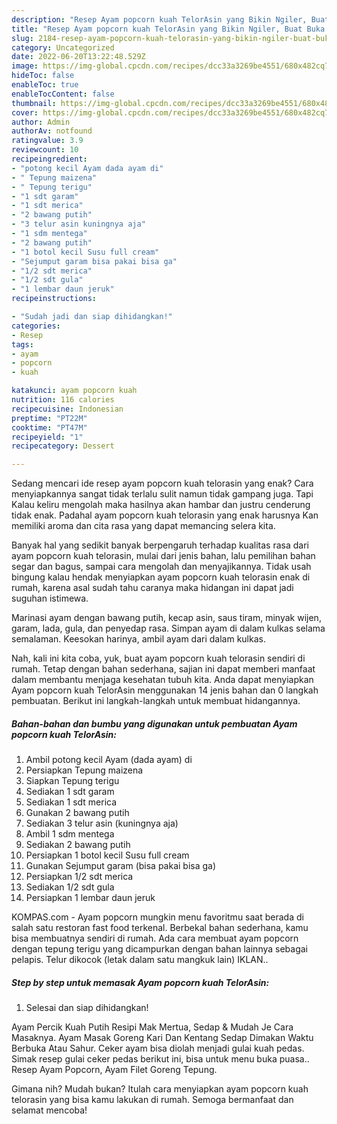 ```yaml
---
description: "Resep Ayam popcorn kuah TelorAsin yang Bikin Ngiler, Buat Buka Puasa Bikin Ngiler"
title: "Resep Ayam popcorn kuah TelorAsin yang Bikin Ngiler, Buat Buka Puasa Bikin Ngiler"
slug: 2184-resep-ayam-popcorn-kuah-telorasin-yang-bikin-ngiler-buat-buka-puasa-bikin-ngiler
category: Uncategorized
date: 2022-06-20T13:22:48.529Z
image: https://img-global.cpcdn.com/recipes/dcc33a3269be4551/680x482cq70/ayam-popcorn-kuah-telorasin-foto-resep-utama.jpg
hideToc: false
enableToc: true
enableTocContent: false
thumbnail: https://img-global.cpcdn.com/recipes/dcc33a3269be4551/680x482cq70/ayam-popcorn-kuah-telorasin-foto-resep-utama.jpg
cover: https://img-global.cpcdn.com/recipes/dcc33a3269be4551/680x482cq70/ayam-popcorn-kuah-telorasin-foto-resep-utama.jpg
author: Admin
authorAv: notfound
ratingvalue: 3.9
reviewcount: 10
recipeingredient:
- "potong kecil Ayam dada ayam di"
- " Tepung maizena"
- " Tepung terigu"
- "1 sdt garam"
- "1 sdt merica"
- "2 bawang putih"
- "3 telur asin kuningnya aja"
- "1 sdm mentega"
- "2 bawang putih"
- "1 botol kecil Susu full cream"
- "Sejumput garam bisa pakai bisa ga"
- "1/2 sdt merica"
- "1/2 sdt gula"
- "1 lembar daun jeruk"
recipeinstructions:

- "Sudah jadi dan siap dihidangkan!"
categories:
- Resep
tags:
- ayam
- popcorn
- kuah

katakunci: ayam popcorn kuah 
nutrition: 116 calories
recipecuisine: Indonesian
preptime: "PT22M"
cooktime: "PT47M"
recipeyield: "1"
recipecategory: Dessert

---
```



Sedang mencari ide resep ayam popcorn kuah telorasin yang enak? Cara menyiapkannya sangat tidak terlalu sulit namun tidak gampang juga. Tapi Kalau keliru mengolah maka hasilnya akan hambar dan justru cenderung tidak enak. Padahal ayam popcorn kuah telorasin yang enak harusnya Kan memiliki aroma dan cita rasa yang dapat memancing selera kita.


Banyak hal yang sedikit banyak berpengaruh terhadap kualitas rasa dari ayam popcorn kuah telorasin, mulai dari jenis bahan, lalu pemilihan bahan segar dan bagus, sampai cara mengolah dan menyajikannya. Tidak usah bingung kalau hendak menyiapkan ayam popcorn kuah telorasin enak di rumah, karena asal sudah tahu caranya maka hidangan ini dapat jadi suguhan istimewa.

Marinasi ayam dengan bawang putih, kecap asin, saus tiram, minyak wijen, garam, lada, gula, dan penyedap rasa. Simpan ayam di dalam kulkas selama semalaman. Keesokan harinya, ambil ayam dari dalam kulkas.


Nah, kali ini kita coba, yuk, buat ayam popcorn kuah telorasin sendiri di rumah. Tetap dengan bahan sederhana, sajian ini dapat memberi manfaat dalam membantu menjaga kesehatan tubuh kita. Anda dapat menyiapkan Ayam popcorn kuah TelorAsin menggunakan 14 jenis bahan dan 0 langkah pembuatan. Berikut ini langkah-langkah untuk membuat hidangannya.

<!--inarticleads1-->

##### Bahan-bahan dan bumbu yang digunakan untuk pembuatan Ayam popcorn kuah TelorAsin:

1. Ambil potong kecil Ayam (dada ayam) di
1. Persiapkan  Tepung maizena
1. Siapkan  Tepung terigu
1. Sediakan 1 sdt garam
1. Sediakan 1 sdt merica
1. Gunakan 2 bawang putih
1. Sediakan 3 telur asin (kuningnya aja)
1. Ambil 1 sdm mentega
1. Sediakan 2 bawang putih
1. Persiapkan 1 botol kecil Susu full cream
1. Gunakan Sejumput garam (bisa pakai bisa ga)
1. Persiapkan 1/2 sdt merica
1. Sediakan 1/2 sdt gula
1. Persiapkan 1 lembar daun jeruk


KOMPAS.com - Ayam popcorn mungkin menu favoritmu saat berada di salah satu restoran fast food terkenal. Berbekal bahan sederhana, kamu bisa membuatnya sendiri di rumah. Ada cara membuat ayam popcorn dengan tepung terigu yang dicampurkan dengan bahan lainnya sebagai pelapis. Telur dikocok (letak dalam satu mangkuk lain) IKLAN.. 

<!--inarticleads2-->

##### Step by step untuk memasak Ayam popcorn kuah TelorAsin:


1. Selesai dan siap dihidangkan!

Ayam Percik Kuah Putih Resipi Mak Mertua, Sedap &amp; Mudah Je Cara Masaknya. Ayam Masak Goreng Kari Dan Kentang Sedap Dimakan Waktu Berbuka Atau Sahur. Ceker ayam bisa diolah menjadi gulai kuah pedas. Simak resep gulai ceker pedas berikut ini, bisa untuk menu buka puasa.. Resep Ayam Popcorn, Ayam Filet Goreng Tepung. 

Gimana nih? Mudah bukan? Itulah cara menyiapkan ayam popcorn kuah telorasin yang bisa kamu lakukan di rumah. Semoga bermanfaat dan selamat mencoba!
